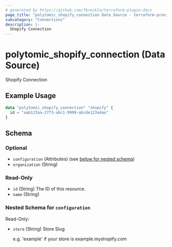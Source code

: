 ```yaml
---
# generated by https://github.com/fbreckle/terraform-plugin-docs
page_title: "polytomic_shopify_connection Data Source - terraform-provider-polytomic"
subcategory: "Connections"
description: |-
  Shopify Connection
---
```


# polytomic_shopify_connection (Data Source)

Shopify Connection

## Example Usage

```terraform
data "polytomic_shopify_connection" "shopify" {
  id = "aab123aa-27f3-abc1-9999-abcde123a4aa"
}
```

<!-- schema generated by tfplugindocs -->
## Schema

### Optional

- `configuration` (Attributes) (see [below for nested schema](#nestedatt--configuration))
- `organization` (String)

### Read-Only

- `id` (String) The ID of this resource.
- `name` (String)

<a id="nestedatt--configuration"></a>
### Nested Schema for `configuration`

Read-Only:

- `store` (String) Store Slug

    e.g. 'example' if your store is example.myshopify.com


